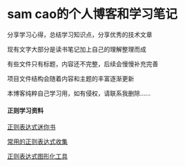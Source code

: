 # sam cao的个人博客和学习笔记

分享学习心得，总结学习知识点，分享优秀的技术文章

现有文字大部分是读书笔记加上自己的理解整理而成

有些文件只有标题，内容还不完整，后续会慢慢补充完善

项目文件结构会随着内容和主题的丰富逐渐更新

本博客纯粹自己学习用，如有侵权，请联系我删除......


#### 正则学习资料

[正则表达式迷你书](https://github.com/qdlaoyao/js-regex-mini-book)

[常用的正则表达式收集](https://github.com/limingziqiang/functions)

[正则表达式图形化工具](https://github.com/zhoushengmufc/rline)

